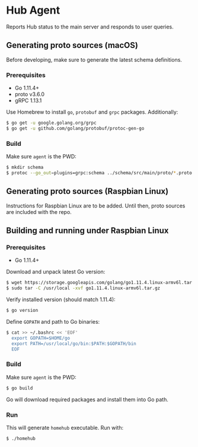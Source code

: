 # Hub Agent

Reports Hub status to the main server and responds to user queries. 

## Generating proto sources (macOS)

Before developing, make sure to generate the latest schema definitions.

### Prerequisites

- Go 1.11.4+
- proto v3.6.0
- gRPC 1.13.1

Use Homebrew to install `go`, `protobuf` and `grpc` packages. Additionally:

```bash
$ go get -u google.golang.org/grpc
$ go get -u github.com/golang/protobuf/protoc-gen-go
```

### Build

Make sure `agent` is the PWD:

```bash
$ mkdir schema 
$ protoc --go_out=plugins=grpc:schema ../schema/src/main/proto/*.proto --proto_path=../schema/src/main/proto
```

## Generating proto sources (Raspbian Linux)

Instructions for Raspbian Linux are to be added. Until then, proto sources are included with the repo. 

## Building and running under Raspbian Linux

### Prerequisites

- Go 1.11.4+

Download and unpack latest Go version:

```bash
$ wget https://storage.googleapis.com/golang/go1.11.4.linux-armv6l.tar.gz
$ sudo tar -C /usr/local -xvf go1.11.4.linux-armv6l.tar.gz
```

Verify installed version (should match 1.11.4):

```bash
$ go version
```

Define `GOPATH` and path to Go binaries:

```bash
$ cat >> ~/.bashrc << 'EOF'
  export GOPATH=$HOME/go
  export PATH=/usr/local/go/bin:$PATH:$GOPATH/bin
  EOF
```

### Build

Make sure `agent` is the PWD:

```bash
$ go build
```

Go will download required packages and install them into Go path.  

### Run

This will generate `homehub` executable. Run with:

```bash
$ ./homehub
``` 